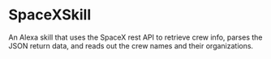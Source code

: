 # SpaceXSkill

An Alexa skill that uses the SpaceX rest API to retrieve crew info, parses the JSON return data, and reads out the crew names and their organizations.
